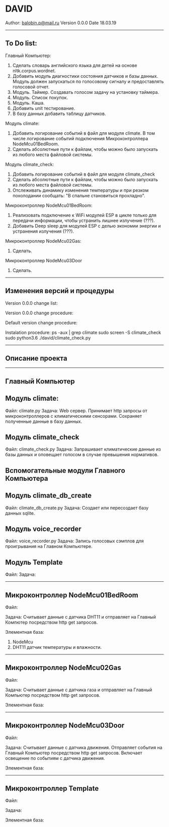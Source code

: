# DAVID

Author: balobin.p@mail.ru
Version 0.0.0
Date 18.03.19

-------------------------------------------------------------------------
To Do list:
-------------------------------------------------------------------------

Главный Компьютер:
1. Сделать словарь английского языка для детей на основе nltk.corpus.wordnet.
2. Добавить модуль диагностики состояния датчиков и базы данных. Модуль должен запускаться по голосовому сигналу и предоставлять голосовой отчет.
3. Модуль. Таймер. Создавать голосом задачу на установку таймера.
4. Модуль. Список покупок.
5. Модуль. Каша.
6. Добавить unit тестирование.
7. В базу данных добавить таблицу датчиков.

Модуль climate:
1. Добавить логирование событий в файл для модуля climate. В том числе логирование событий подключения Микроконтроллера NodeMcu01BedRoom.
2. Сделать абсолютные пути к файлам, чтобы можно было запускать из любого места файловой системы.

Модуль climate_check:
1. Добавить логирование событий в файл для модуля climate_check
2. Сделать абсолютные пути к файлам, чтобы можно было запускать из любого места файловой системы.
3. Отслеживать динамику изменения температуры и при резком похолодании сообщать: "В спальне становиться прохладно".

Микроконтроллер NodeMcu01BedRoom:
1. Реализовать подключение к WiFi модулей ESP в цикле только для передачи информации, чтобы устранить лишнее излучение (???).
2. Добавить Deep sleep для модулей ESP с делью экономии энергии и устранения излучения (???).

Микроконтроллер NodeMcu02Gas:
1. Сделать.

Микроконтроллер NodeMcu03Door
1. Сделать.

-------------------------------------------------------------------------
Изменения версий и процедуры
-------------------------------------------------------------------------

Version 0.0.0 change list:

Version 0.0.0 change procedure:

Default version change procedure:

Instalation procedure:
ps -aux | grep climate
sudo screen -S climate_check
sudo python3.6 ./david/climate_check.py

-------------------------------------------------------------------------
Описание проекта
-------------------------------------------------------------------------

------------------------------------
Главный Компьютер
------------------------------------
Модуль climate:
-----------------
Файл: climate.py
Задача:
Web сервер.
Принимает http запросы от микроконтроллеров с климатическими сенсорами.
Сохраняет полученные данные в базу данных.

Модуль climate_check
-----------------
Файл: climate_check.py
Задача:
Запрашивает климатические данные из базы данных и оповещает голосом в случае превышения нормативов.

Вспомогательные модули Главного Компьютера
------------------------------------
Модуль climate_db_create
-----------------
Файл: climate_db_create.py
Задача:
Создает или пересоздает базу данных sqlite.

Модуль voice_recorder
-----------------
Файл: voice_recorder.py
Задача:
Запись голосовых сэмплов для проигрывания на Главном Компьютере.

Модуль Template
-----------------
Файл: 
Задача:

------------------------------------
Микроконтроллер NodeMcu01BedRoom
------------------------------------
Файл: 

Задача:
Считывает данные с датчика DHT11 и отправляет на Главный Компютер посредством http get запросов.

Элементная база:
1. NodeMcu
2. DHT11 датчик температуры и влажности.

------------------------------------
Микроконтроллер NodeMcu02Gas
------------------------------------
Файл: 

Задача:
Считывает данные с датчика газа и отправляет на Главный Компьютер посредством http get запросов.

Элементная база: 

------------------------------------
Микроконтроллер NodeMcu03Door
------------------------------------
Файл: 

Задача:
Считывает данные с датчика движения.
Отправляет события на Главный Компьютер посредством http get запросов.
Включает освещение по событиям с датчика движения.

Элементная база: 

------------------------------------
Микроконтроллер Template
------------------------------------
Файл: 

Задача:

Элементная база: 
